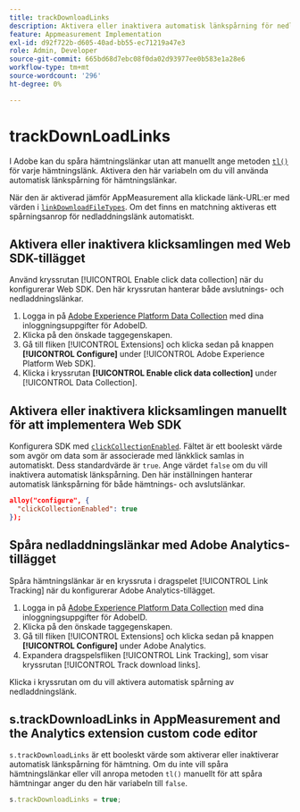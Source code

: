 ```yaml
---
title: trackDownloadLinks
description: Aktivera eller inaktivera automatisk länkspårning för nedladdningslänkar.
feature: Appmeasurement Implementation
exl-id: d92f722b-d605-40ad-bb55-ec71219a47e3
role: Admin, Developer
source-git-commit: 665bd68d7ebc08f0da02d93977ee0b583e1a28e6
workflow-type: tm+mt
source-wordcount: '296'
ht-degree: 0%

---
```


# trackDownLoadLinks

I Adobe kan du spåra hämtningslänkar utan att manuellt ange metoden [`tl()`](../functions/tl-method.md) för varje hämtningslänk. Aktivera den här variabeln om du vill använda automatisk länkspårning för hämtningslänkar.

När den är aktiverad jämför AppMeasurement alla klickade länk-URL:er med värden i [`linkDownloadFileTypes`](linkdownloadfiletypes.md). Om det finns en matchning aktiveras ett spårningsanrop för nedladdningslänk automatiskt.

## Aktivera eller inaktivera klicksamlingen med Web SDK-tillägget

Använd kryssrutan [!UICONTROL Enable click data collection] när du konfigurerar Web SDK. Den här kryssrutan hanterar både avslutnings- och nedladdningslänkar.

1. Logga in på [Adobe Experience Platform Data Collection](https://experience.adobe.com/data-collection) med dina inloggningsuppgifter för AdobeID.
1. Klicka på den önskade taggegenskapen.
1. Gå till fliken [!UICONTROL Extensions] och klicka sedan på knappen **[!UICONTROL Configure]** under [!UICONTROL Adobe Experience Platform Web SDK].
1. Klicka i kryssrutan **[!UICONTROL Enable click data collection]** under [!UICONTROL Data Collection].

## Aktivera eller inaktivera klicksamlingen manuellt för att implementera Web SDK

Konfigurera SDK med [`clickCollectionEnabled`](https://experienceleague.adobe.com/docs/experience-platform/edge/fundamentals/configuring-the-sdk.html#clickCollectionEnabled). Fältet är ett booleskt värde som avgör om data som är associerade med länkklick samlas in automatiskt. Dess standardvärde är `true`. Ange värdet `false` om du vill inaktivera automatisk länkspårning. Den här inställningen hanterar automatisk länkspårning för både hämtnings- och avslutslänkar.

```json
alloy("configure", {
  "clickCollectionEnabled": true
});
```

## Spåra nedladdningslänkar med Adobe Analytics-tillägget

Spåra hämtningslänkar är en kryssruta i dragspelet [!UICONTROL Link Tracking] när du konfigurerar Adobe Analytics-tillägget.

1. Logga in på [Adobe Experience Platform Data Collection](https://experience.adobe.com/data-collection) med dina inloggningsuppgifter för AdobeID.
2. Klicka på den önskade taggegenskapen.
3. Gå till fliken [!UICONTROL Extensions] och klicka sedan på knappen **[!UICONTROL Configure]** under Adobe Analytics.
4. Expandera dragspelsfliken [!UICONTROL Link Tracking], som visar kryssrutan [!UICONTROL Track download links].

Klicka i kryssrutan om du vill aktivera automatisk spårning av nedladdningslänk.

## s.trackDownloadLinks in AppMeasurement and the Analytics extension custom code editor

`s.trackDownloadLinks` är ett booleskt värde som aktiverar eller inaktiverar automatisk länkspårning för hämtning. Om du inte vill spåra hämtningslänkar eller vill anropa metoden `tl()` manuellt för att spåra hämtningar anger du den här variabeln till `false`.

```js
s.trackDownloadLinks = true;
```
